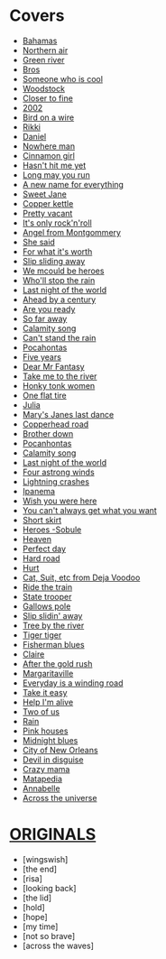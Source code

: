 # Covers 
- [Bahamas](https://www.youtube.com/watch?v=w_BbyXcMh7Y)
- [Northern air](https://www.youtube.com/watch?v=0RIcuFySNXE)
- [Green river](https://www.youtube.com/watch?v=3WbmBK9BR9U)
- [Bros](https://www.youtube.com/watch?v=TD_Q9CxXTo4)
- [Someone who is cool](https://www.youtube.com/watch?v=eimpocAKIv0)
- [Woodstock](https://www.youtube.com/watch?v=Irb-B2mwAJU)
- [Closer to fine](https://www.youtube.com/watch?v=HUgwM1Ky228)
- [2002](https://www.youtube.com/watch?v=873Y6t-uCvE)
- [Bird on a wire](https://www.youtube.com/watch?v=qq9hT-FdknE)
- [Rikki](https://www.youtube.com/watch?v=UfZWp-hGCdA)
- [Daniel](https://www.youtube.com/watch?v=-9xib-hCm6c)
- [Nowhere man](https://www.youtube.com/watch?v=8scSwaKbE64)
- [Cinnamon girl](https://www.youtube.com/watch?v=jREf47BPe5w)
- [Hasn't hit me yet](https://www.youtube.com/watch?v=oMt0skVPC0o)
- [Long may you run](https://www.youtube.com/watch?v=dVM8_jAL86w)
- [A new name for everything](https://www.youtube.com/watch?v=KMPPVUPUC1E)
- [Sweet Jane](https://www.youtube.com/watch?v=Fa9nN3G2CSg)
- [Copper kettle](https://www.youtube.com/watch?v=_r4He-YOm1o&list=OLAK5uy_m9akF4iT5WLjaCT16gSim-qVr0rHA-DgU&index=3)
- [Pretty vacant](https://www.youtube.com/watch?v=2sQaJNtbSzI)
- [It's only rock'n'roll](https://www.youtube.com/watch?v=DmgCy__eUa8)
- [Angel from Montgommery](https://www.youtube.com/watch?v=WKjIDJAP7Lg)
- [She said](https://www.youtube.com/watch?v=rLzfo59AdEc)
- [For what it's worth](https://www.youtube.com/watch?v=gp5JCrSXkJY)
- [Slip sliding away](https://www.youtube.com/watch?v=iUODdPpnxcA)
- [We mcould be heroes](https://www.youtube.com/watch?v=YLp2cW7ICCU)
- [Who'll stop the rain](https://www.youtube.com/watch?v=lIPan-rEQJA)
- [Last night of the world](https://www.youtube.com/watch?v=Z55Qqz42_Kk)
- [Ahead by a century](https://www.youtube.com/watch?v=QE2joQsWXJg)
- [Are you ready](https://www.youtube.com/watch?v=MmDQJjCHDOQ)
- [So far away](https://www.youtube.com/watch?v=8QsE7Ln9dn8)
- [Calamity song](https://www.youtube.com/watch?v=lcGSEbfegrs)
- [Can't stand the rain](https://www.youtube.com/watch?v=_RWKphdVsXg)
- [Pocahontas](https://www.youtube.com/watch?v=bJPq90mBXEE)
- [Five years](https://www.youtube.com/watch?v=2ObjtVdsV3I)
- [Dear Mr Fantasy](https://www.youtube.com/watch?v=sS_eHdqcrM8)
- [Take me to the river](https://www.youtube.com/watch?v=9FBUgdhxe9M)
- [Honky tonk women](https://www.youtube.com/watch?v=hqqkGxZ1_8I)
- [One flat tire](https://www.youtube.com/watch?v=iWybOqVHAog)
- [Julia](https://www.youtube.com/watch?v=OKDloS2gBHs)
- [Mary's Janes last dance](https://www.youtube.com/watch?v=YtZeVx5Om4c)
- [Copperhead road](https://www.youtube.com/watch?v=xvaEJzoaYZk)
- [Brother down](https://www.youtube.com/watch?v=71EnaOs-Xdk)
- [Pocanhontas](https://www.youtube.com/watch?v=bJPq90mBXEE)
- [Calamity song](https://www.youtube.com/watch?v=lcGSEbfegrs)
- [Last night of the world](https://www.youtube.com/watch?v=pfdcygkV7UY)
- [Four astrong winds](https://www.youtube.com/watch?v=DP9UjLeLN5A&list=RDDP9UjLeLN5A&start_radio=1)
- [Lightning crashes](https://www.youtube.com/watch?v=xsJ4O-nSveg)
- [Ipanema](https://www.youtube.com/watch?v=s61-e29Vr6Q)
- [Wish you were here](https://www.youtube.com/watch?v=hjpF8ukSrvk)
- [You can't always get what you want](https://www.youtube.com/watch?v=krxU5Y9lCS8)
- [Short skirt](https://www.youtube.com/watch?v=85zV1fpSJQ0)
- [Heroes -Sobule](https://www.youtube.com/watch?v=xlsAdYjUzI4)
- [Heaven](https://www.youtube.com/watch?v=JAa7J10D8Qw)
- [Perfect day](https://www.youtube.com/watch?v=V0--emrNth8)
- [Hard road](https://www.youtube.com/watch?v=LRGyGEtZyY4)
- [Hurt](https://www.youtube.com/watch?v=8AHCfZTRGiI)
- [Cat, Suit, etc from Deja Voodoo](https://www.youtube.com/watch?v=M_YUnyKxgJ4)
- [Ride the train](https://www.youtube.com/watch?v=9GlNKST3_Rc)
- [State trooper](https://www.youtube.com/watch?v=nU5MyNuBdhg)
- [Gallows pole](https://www.youtube.com/watch?v=CmxaT37yeOs)
- [Slip slidin' away](https://www.youtube.com/watch?v=iUODdPpnxcA)
- [Tree by the river](https://www.youtube.com/watch?v=ocr2-7W1GHw)
- [Tiger tiger](https://www.youtube.com/watch?v=DRpMsCRIS_o)
- [Fisherman blues](https://www.youtube.com/watch?v=a4UQJwd3awQ)
- [Claire](https://www.youtube.com/watch?v=bvIJs5_2PD4)
- [After the gold rush](https://www.youtube.com/watch?v=d6Zf4D1tHdw)
- [Margaritaville](https://www.youtube.com/watch?v=mrF4nF8VUb4)
- [Everyday is a  winding road](https://www.youtube.com/watch?v=e3QK_NwfECg)
- [Take it easy](https://www.youtube.com/watch?v=EWw9M_hPJbU)
- [Help I'm alive](https://www.youtube.com/watch?v=ZoK63Bk7pgw)
- [Two of us](https://www.youtube.com/watch?v=cLQox8e9688)
- [Rain](https://www.youtube.com/watch?v=cK5G8fPmWeA)
- [Pink houses](https://www.youtube.com/watch?v=qOfkpu6749w)
- [Midnight blues](https://www.youtube.com/watch?v=_EQeEXEswgo)
- [City of New Orleans](https://www.youtube.com/watch?v=jWYWaayje3o)
- [Devil in disguise](https://www.youtube.com/watch?v=qVj6QBhdmiw)
- [Crazy mama](https://www.youtube.com/watch?v=lcY5SQECqks)
- [Matapedia](https://www.youtube.com/watch?v=I8q9GeHUp2w)
- [Annabelle](https://www.youtube.com/watch?v=yOk1UDGSIcc)
- [Across the universe](https://www.youtube.com/watch?v=a4UQJwd3awQ)


# [ORIGINALS](https://drive.google.com/drive/folders/1z0ft2zOqth9AEzh6ZIvWN7xUag6-_nIx?usp=sharing)
- [wingswish]
- [the end]
- [risa]
- [looking back]
- [the lid]
- [hold]
- [hope]
- [my time]
- [not so brave]
- [across the waves]



